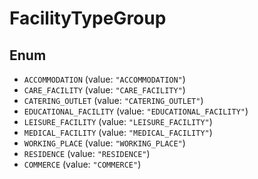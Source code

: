 # FacilityTypeGroup

## Enum

* `ACCOMMODATION` (value: `"ACCOMMODATION"`)
* `CARE_FACILITY` (value: `"CARE_FACILITY"`)
* `CATERING_OUTLET` (value: `"CATERING_OUTLET"`)
* `EDUCATIONAL_FACILITY` (value: `"EDUCATIONAL_FACILITY"`)
* `LEISURE_FACILITY` (value: `"LEISURE_FACILITY"`)
* `MEDICAL_FACILITY` (value: `"MEDICAL_FACILITY"`)
* `WORKING_PLACE` (value: `"WORKING_PLACE"`)
* `RESIDENCE` (value: `"RESIDENCE"`)
* `COMMERCE` (value: `"COMMERCE"`)

